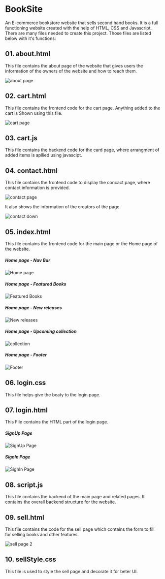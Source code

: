 # BookSite

An E-commerce bookstore website that sells second hand books. It is a full functioning website created with the help of HTML, CSS and Javascript.
There are many files needed to create this project.
Those files are listed below with it's functions:

## 01. about.html

This file contains the about page of the website that gives users the information of the owners of the website and how to reach them.

![about page](https://github.com/ReDWoLf1007/BookSite/blob/main/BookSite/SSs/About%20Us.png)

## 02. cart.html

This file contains the frontend code for the cart page. Anything added to the cart is Shown using this file.

![cart page](https://github.com/ReDWoLf1007/BookSite/blob/main/BookSite/SSs/cart.png)

## 03. cart.js
This file contains the backend code for the card page, where arrangment of added items is apllied using javascipt.

## 04. contact.html

This file contains the frontend code to display the concact page, where contact information is provided.

![contact page](https://github.com/ReDWoLf1007/BookSite/blob/main/BookSite/SSs/Contact%20Us.png)

It also shows the information of the creators of the page.

![contact down](https://github.com/ReDWoLf1007/BookSite/blob/main/BookSite/SSs/Contact%20us%202.png)

## 05. index.html

This file contains the frontend code for the main page or the Home page of the website.

##### Home page - Nav Bar

![Home page](https://github.com/ReDWoLf1007/BookSite/blob/main/BookSite/SSs/Home%20Page-Nav.png)

##### Home page - Featured Books

![Featured Books](https://github.com/ReDWoLf1007/BookSite/blob/main/BookSite/SSs/Feature%20Books.png)

##### Home page - New releases

![New releases](https://github.com/ReDWoLf1007/BookSite/blob/main/BookSite/SSs/New%20Releases.png)

##### Home page - Upcoming collection

![collection](https://github.com/ReDWoLf1007/BookSite/blob/main/BookSite/SSs/Upcoming-collection.png)

##### Home page - Footer

![Footer](https://github.com/ReDWoLf1007/BookSite/blob/main/BookSite/SSs/Footer.png)

## 06. login.css

This file helps give the beaty to the login page.

## 07. login.html

This File contains the HTML part of the login page.

##### SignUp Page

![SignUp Page](https://github.com/ReDWoLf1007/BookSite/blob/main/BookSite/SSs/Sign%20Up.png)

##### SignIn Page

![SignIn Page](https://github.com/ReDWoLf1007/BookSite/blob/main/BookSite/SSs/Sign%20in.png)

## 08. script.js

This file contains the backend of the main page and related pages.
It contains the overall backend structure for the website.

## 09. sell.html

This file contains the code for the sell page which contains the form to fill for selling books and other features.

![sell page 2](https://github.com/ReDWoLf1007/BookSite/blob/main/BookSite/SSs/Sell%202.png)

## 10. sellStyle.css

This file is used to style the sell page and decorate it for beter UI.

